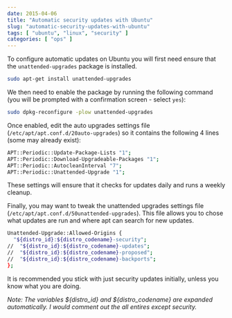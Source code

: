 ```yaml
---
date: 2015-04-06
title: "Automatic security updates with Ubuntu"
slug: "automatic-security-updates-with-ubuntu"
tags: [ "ubuntu", "linux", "security" ]
categories: [ "ops" ]
---
```


To configure automatic updates on Ubuntu you will first need ensure that the `unattended-upgrades` package is installed.

```bash
sudo apt-get install unattended-upgrades
```

We then need to enable the package by running the following command (you will be prompted with a confirmation screen - select `yes`):

```bash
sudo dpkg-reconfigure -plow unattended-upgrades
```

Once enabled, edit the auto upgrades settings file (`/etc/apt/apt.conf.d/20auto-upgrades`) so it contains the following 4 lines (some may already exist):

```bash
APT::Periodic::Update-Package-Lists "1";
APT::Periodic::Download-Upgradeable-Packages "1";
APT::Periodic::AutocleanInterval "7";
APT::Periodic::Unattended-Upgrade "1";
```

These settings will ensure that it checks for updates daily and runs a weekly cleanup.

Finally, you may want to tweak the unattended upgrades settings file (`/etc/apt/apt.conf.d/50unattended-upgrades`). This file allows you to chose what updates are run and where apt can search for new updates.

```bash
Unattended-Upgrade::Allowed-Origins {
  "${distro_id}:${distro_codename}-security";
//  "${distro_id}:${distro_codename}-updates";
//  "${distro_id}:${distro_codename}-proposed";
//  "${distro_id}:${distro_codename}-backports";
};
```
It is recommended you stick with just security updates initially, unless you know what you are doing.

_Note: The variables ${distro_id} and ${distro_codename} are expanded automatically. I would comment out the all entires except security._
